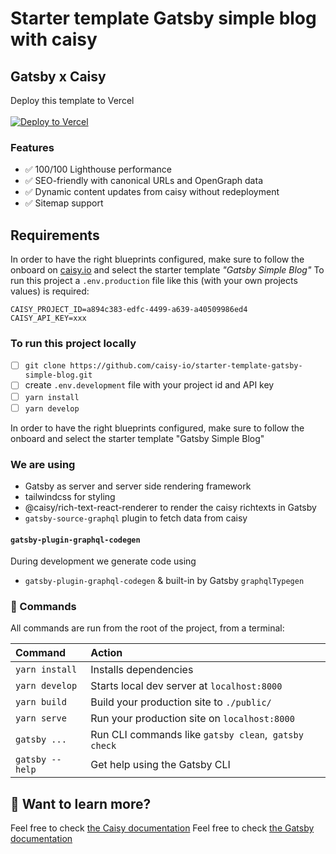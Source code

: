 # Starter template Gatsby simple blog with caisy
## Gatsby x Caisy 

Deploy this template to Vercel
<br>
<br>
[![Deploy to Vercel](https://vercel.com/button)](https://vercel.com/new/clone?repository-url=https%3A%2F%2Fgithub.com%2Fcaisy-io%2Fstarter-template-gatsby-simple-blog&env=CAISY_PROJECT_ID,CAISY_API_KEY&project-name=caisy-gatsby-simple-blog&repository-name=caisy-gatsby-simple-blog)

### Features
- ✅ 100/100 Lighthouse performance
- ✅ SEO-friendly with canonical URLs and OpenGraph data
- ✅ Dynamic content updates from caisy without redeployment
- ✅ Sitemap support

## Requirements
In order to have the right blueprints configured, make sure to follow the onboard on [caisy.io](https://caisy.io/) and select the starter template *"Gatsby Simple Blog"*
To run this project a `.env.production` file like this (with your own projects values) is required: 
```
CAISY_PROJECT_ID=a894c383-edfc-4499-a639-a40509986ed4
CAISY_API_KEY=xxx
```

### To run this project locally
- [ ] `git clone https://github.com/caisy-io/starter-template-gatsby-simple-blog.git`
- [ ] create `.env.development` file with your project id and API key 
- [ ] `yarn install`
- [ ] `yarn develop`

In order to have the right blueprints configured, make sure to follow the onboard and select the starter template "Gatsby Simple Blog"

### We are using 
- Gatsby as server and server side rendering framework 
- tailwindcss for styling
- @caisy/rich-text-react-renderer to render the caisy richtexts in Gatsby
- `gatsby-source-graphql` plugin to fetch data from caisy


#### `gatsby-plugin-graphql-codegen` 
During development we generate code using 
- `gatsby-plugin-graphql-codegen` & built-in by Gatsby `graphqlTypegen`

### 🧞 Commands

All commands are run from the root of the project, from a terminal:

| Command                | Action                                                   |
| :--------------------- | :--------------------------------------------------------|
| `yarn install`          | Installs dependencies                                    |
| `yarn develop`          | Starts local dev server at `localhost:8000`              |                |
| `yarn build`        | Build your production site to `./public/`                  |
| `yarn serve`        | Run your production site on `localhost:8000`                  |
| `gatsby ...`    | Run CLI commands like `gatsby clean`,&nbsp;   `gatsby check`         |
| `gatsby --help` | Get help using the Gatsby CLI                             |

## 👀 Want to learn more?

Feel free to check [the Caisy documentation](https://caisy.io/developer/docs) 
Feel free to check [the Gatsby documentation](https://www.gatsbyjs.com/docs/) 
